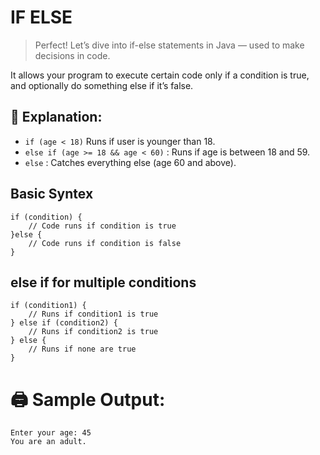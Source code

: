 # **IF ELSE**
> Perfect! Let’s dive into if-else statements in Java — used to make decisions in code.

It allows your program to execute certain code only if a condition is true, and optionally do something else if it’s false.

## **🧠 Explanation:**

* `if (age < 18)` Runs if user is younger than 18.
* `else if (age >= 18 && age < 60)` : Runs if age is between 18 and 59.
* `else` : Catches everything else (age 60 and above).

## **Basic Syntex**


```
if (condition) {
    // Code runs if condition is true 
}else {
    // Code runs if condition is false
}
```

## **else if for multiple conditions**

```
if (condition1) {
    // Runs if condition1 is true
} else if (condition2) {
    // Runs if condition2 is true
} else {
    // Runs if none are true
}

```

# **🖨️ Sample Output:**
```
Enter your age: 45
You are an adult.
```
